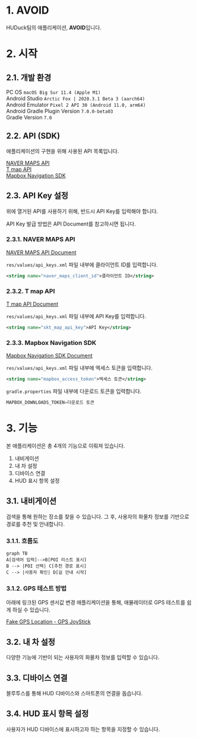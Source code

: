 # 1. AVOID

HUDuck팀의 애플리케이션, **AVOID**입니다.

# 2. 시작

## 2.1. 개발 환경

PC OS `macOS Big Sur 11.4 (Apple M1)`<br/>
Android Studio `Arctic Fox | 2020.3.1 Beta 3 (aarch64)`<br/>
Android Emulator `Pixel 2 API 30 (Android 11.0, arm64)`<br/>
Android Gradle Plugin Version `7.0.0-beta03`<br/>
Gradle Version `7.0`

## 2.2. API (SDK)

애플리케이션의 구현을 위해 사용된 API 목록입니다.

[NAVER MAPS API]()<br/>
[T map API]()<br/>
[Mapbox Navigation SDK]()

## 2.3. API Key 설정

위에 열거된 API를 사용하기 위해, 반드시 API Key를 입력해야 합니다.

API Key 발급 방법은 API Document를 참고하시면 됩니다.

### 2.3.1. NAVER MAPS API

[NAVER MAPS API Document](https://navermaps.github.io/android-map-sdk/guide-ko/0.html)

`res/values/api_keys.xml` 파일 내부에 클라이언트 ID를 입력합니다.
```xml
<string name="naver_maps_client_id">클라이언트 ID</string>
```

### 2.3.2. T map API

[T map API Document](https://tmapapi.sktelecom.com/main.html#android/guide/androidGuide.sample1)

`res/values/api_keys.xml` 파일 내부에 API Key를 입력합니다.
```xml
<string name="skt_map_api_key">API Key</string>
```

### 2.3.3. Mapbox Navigation SDK

[Mapbox Navigation SDK Document](https://docs.mapbox.com/android/navigation/guides/)

`res/values/api_keys.xml` 파일 내부에 엑세스 토큰을 입력합니다.
```xml
<string name="mapbox_access_token">엑세스 토큰</string>
```

`gradle.properties` 파일 내부에 다운로드 토큰을 입력합니다.
```gradle
MAPBOX_DOWNLOADS_TOKEN=다운로드 토큰
```


# 3. 기능

본 애플리케이션은 총 4개의 기능으로 이뤄져 있습니다.
 1. 내비게이션
 2. 내 차 설정
 3. 디바이스 연결
 4. HUD 표시 항목 설정

## 3.1. 내비게이션

검색을 통해 원하는 장소를 찾을 수 있습니다.
그 후, 사용자의 화물차 정보를 기반으로 경로를 추천 및 안내합니다. 

### 3.1.1. 흐름도

```mermaid 
graph TB
A[검색어 입력]-->B[POI 리스트 표시]
B --> |POI 선택| C[추천 경로 표시]
C --> |사용자 확인| D[길 안내 시작]
```

### 3.1.2. GPS 테스트 방법

아래에 링크된 GPS 센서값 변경 애플리케이션을 통해, 애뮬레이터로 GPS 테스트를 쉽게 하실 수 있습니다.

[Fake GPS Location - GPS JoyStick](https://play.google.com/store/apps/details?id=com.theappninjas.fakegpsjoystick&hl=ko&gl=US)


## 3.2. 내 차 설정

다양한 기능에 기반이 되는 사용자의 화물차 정보를 입력할 수 있습니다.

## 3.3. 디바이스 연결

블루투스를 통해 HUD 디바이스와 스마트폰의 연결을 돕습니다.

## 3.4. HUD 표시 항목 설정

사용자가 HUD 디바이스에 표시하고자 하는 항목을 지정할 수 있습니다.
